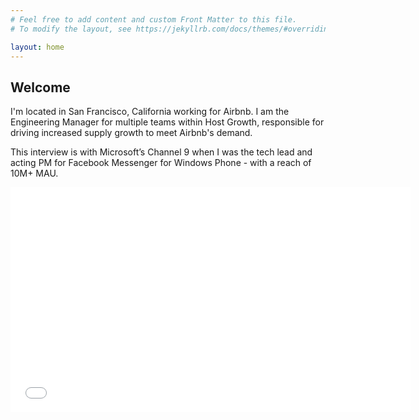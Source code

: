 ```yaml
---
# Feel free to add content and custom Front Matter to this file.
# To modify the layout, see https://jekyllrb.com/docs/themes/#overriding-theme-defaults

layout: home
---
```


Welcome
-------

I'm located in San Francisco, California working for Airbnb. I am the
Engineering Manager for multiple teams within Host Growth, responsible for driving
increased supply growth to meet Airbnb's demand.

This interview is with Microsoft’s Channel 9 when I was the tech lead and acting PM
for Facebook Messenger for Windows Phone - with a reach of 10M+ MAU.


<iframe src="//channel9.msdn.com/Blogs/LarryLarsen/Developing-Facebooks-Messenger-app-for-Windows-Phone-with-Visual-Studio/player" width="640" height="360" frameborder="0" allowfullscreen="allowfullscreen"></iframe>

